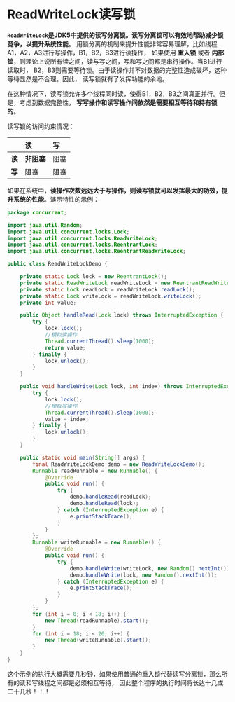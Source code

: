 ReadWriteLock读写锁
==========================================================
**`ReadWriteLock`是JDK5中提供的读写分离锁。读写分离锁可以有效地帮助减少锁竞争，以提升系统性能**。
用锁分离的机制来提升性能非常容易理解，比如线程A1，A2，A3进行写操作，B1，B2，B3进行读操作，
如果使用 **重入锁** 或者 **内部锁**，则理论上说所有读之间，读与写之间，写和写之间都是串行操作。当B1进行读取时，
B2，B3则需要等待锁。由于读操作并不对数据的完整性造成破坏，这种等待显然是不合理。因此，
读写锁就有了发挥功能的余地。

在这种情况下，读写锁允许多个线程同时读，使得B1，B2，B3之间真正并行。但是，考虑到数据完整性，
**写写操作和读写操作间依然是需要相互等待和持有锁的**。

读写锁的访问约束情况：

|  | 读 | 写 |
| :--- | :--- | :--- |
| **读** | **非阻塞** | 阻塞 |
| **写** | 阻塞 | 阻塞 |

如果在系统中，**读操作次数远远大于写操作，则读写锁就可以发挥最大的功效，提升系统的性能**。演示特性的示例：
```java
package concurrent;

import java.util.Random;
import java.util.concurrent.locks.Lock;
import java.util.concurrent.locks.ReadWriteLock;
import java.util.concurrent.locks.ReentrantLock;
import java.util.concurrent.locks.ReentrantReadWriteLock;

public class ReadWriteLockDemo {

    private static Lock lock = new ReentrantLock();
    private static ReadWriteLock readWriteLock = new ReentrantReadWriteLock();
    private static Lock readLock = readWriteLock.readLock();
    private static Lock writeLock = readWriteLock.writeLock();
    private int value;

    public Object handleRead(Lock lock) throws InterruptedException {
        try {
            lock.lock();
            //模拟读操作
            Thread.currentThread().sleep(1000);
            return value;
        } finally {
            lock.unlock();
        }
    }

    public void handleWrite(Lock lock, int index) throws InterruptedException {
        try {
            lock.lock();
            //模拟写操作
            Thread.currentThread().sleep(1000);
            value = index;
        } finally {
            lock.unlock();
        }
    }

    public static void main(String[] args) {
        final ReadWriteLockDemo demo = new ReadWriteLockDemo();
        Runnable readRunnable = new Runnable() {
            @Override
            public void run() {
                try {
                    demo.handleRead(readLock);
                    demo.handleRead(lock);
                } catch (InterruptedException e) {
                    e.printStackTrace();
                }
            }
        };
        Runnable writeRunnable = new Runnable() {
            @Override
            public void run() {
                try {
                    demo.handleWrite(writeLock, new Random().nextInt());
                    demo.handleWrite(lock, new Random().nextInt());
                } catch (InterruptedException e) {
                    e.printStackTrace();
                }
            }
        };
        for (int i = 0; i < 18; i++) {
            new Thread(readRunnable).start();
        }
        for (int i = 18; i < 20; i++) {
            new Thread(writeRunnable).start();
        }
    }
}
```
这个示例的执行大概需要几秒钟，如果使用普通的重入锁代替读写分离锁，那么所有的读和写线程之间都是必须相互等待，
因此整个程序的执行时间将长达十几或二十几秒！！！
